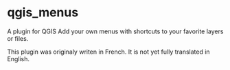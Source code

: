 # qgis_menus
A plugin for QGIS
Add your own menus with shortcuts to your favorite layers or files.

This plugin was originaly writen in French. It is not yet fully translated in English.
